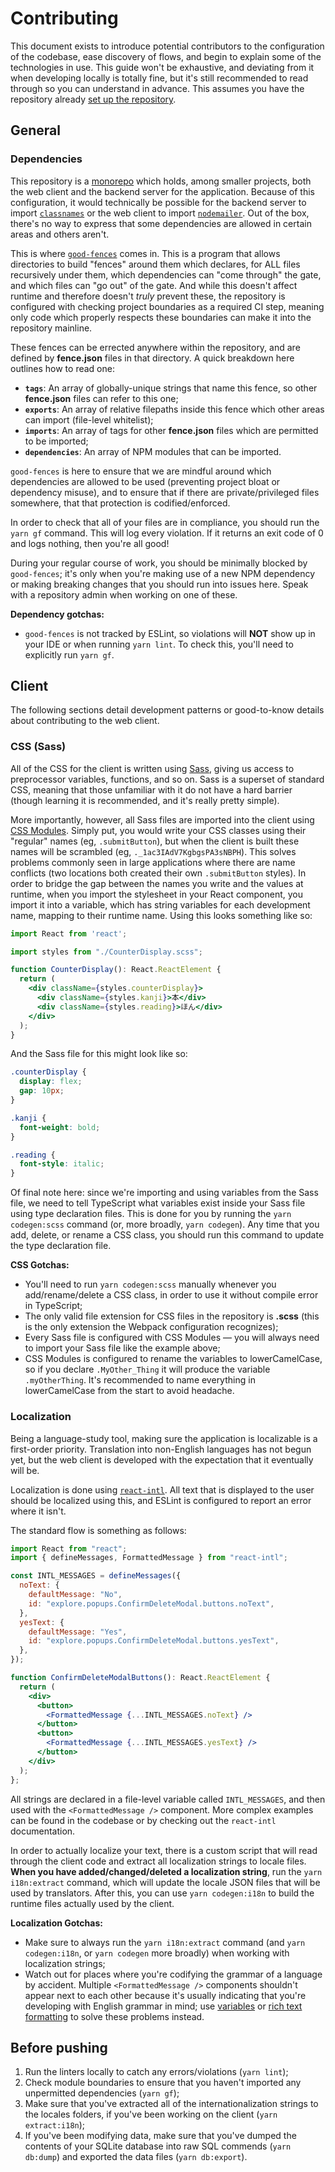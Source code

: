 # Contributing

This document exists to introduce potential contributors to the configuration of the codebase, ease discovery of flows, and begin to explain some of the technologies in use. This guide won't be exhaustive, and deviating from it when developing locally is totally fine, but it's still recommended to read through so you can understand in advance. This assumes you have the repository already [set up the repository](GETTING%20SETUP.md).

## General

### Dependencies

This repository is a [monorepo](https://en.wikipedia.org/wiki/Monorepo) which holds, among smaller projects, both the web client and the backend server for the application. Because of this configuration, it would technically be possible for the backend server to import [`classnames`](https://www.npmjs.com/package/classnames) or the web client to import [`nodemailer`](https://www.npmjs.com/package/nodemailer). Out of the box, there's no way to express that some dependencies are allowed in certain areas and others aren't.

This is where [`good-fences`](https://github.com/smikula/good-fences) comes in. This is a program that allows directories to build "fences" around them which declares, for ALL files recursively under them, which dependencies can "come through" the gate, and which files can "go out" of the gate. And while this doesn't affect runtime and therefore doesn't _truly_ prevent these, the repository is configured with checking project boundaries as a required CI step, meaning only code which properly respects these boundaries can make it into the repository mainline.

These fences can be errected anywhere within the repository, and are defined by **fence.json** files in that directory. A quick breakdown here outlines how to read one:

* **`tags`**: An array of globally-unique strings that name this fence, so other **fence.json** files can refer to this one;
* **`exports`**: An array of relative filepaths inside this fence which other areas can import (file-level whitelist);
* **`imports`**: An array of tags for other **fence.json** files which are permitted to be imported; 
* **`dependencies`**: An array of NPM modules that can be imported.

`good-fences` is here to ensure that we are mindful around which dependencies are allowed to be used (preventing project bloat or dependency misuse), and to ensure that if there are private/privileged files somewhere, that that protection is codified/enforced.

In order to check that all of your files are in compliance, you should run the `yarn gf` command. This will log every violation. If it returns an exit code of 0 and logs nothing, then you're all good!

During your regular course of work, you should be minimally blocked by `good-fences`; it's only when you're making use of a new NPM dependency or making breaking changes that you should run into issues here. Speak with a repository admin when working on one of these.

**Dependency gotchas:**

* `good-fences` is not tracked by ESLint, so violations will **NOT** show up in your IDE or when running `yarn lint`. To check this, you'll need to explicitly run `yarn gf`.

## Client

The following sections detail development patterns or good-to-know details about contributing to the web client.

### CSS (Sass)

All of the CSS for the client is written using [Sass](https://sass-lang.com/), giving us access to preprocessor variables, functions, and so on. Sass is a superset of standard CSS, meaning that those unfamiliar with it do not have a hard barrier (though learning it is recommended, and it's really pretty simple).

More importantly, however, all Sass files are imported into the client using [CSS Modules](https://github.com/css-modules/css-modules). Simply put, you would write your CSS classes using their "regular" names (eg, `.submitButton`),  but when the client is built these names will be scrambled (eg, `._1ac3IAdV7KgbgsPA3sNBPH`). This solves problems commonly seen in large applications where there are name conflicts (two locations both created their own `.submitButton` styles). In order to bridge the gap between the names you write and the values at runtime, when you import the stylesheet in your React component, you import it into a variable, which has string variables for each development name, mapping to their runtime name. Using this looks something like so:

```jsx
import React from 'react';

import styles from "./CounterDisplay.scss";

function CounterDisplay(): React.ReactElement {
  return (
    <div className={styles.counterDisplay}>
      <div className={styles.kanji}>本</div>
      <div className={styles.reading}>ほん</div>
    </div>
  );
}
```

And the Sass file for this might look like so:

```scss
.counterDisplay {
  display: flex;
  gap: 10px;
}

.kanji {
  font-weight: bold;
}

.reading {
  font-style: italic;
}
```

Of final note here: since we're importing and using variables from the Sass file, we need to tell TypeScript what variables exist inside your Sass file using type declaration files. This is done for you by running the `yarn codegen:scss` command (or, more broadly, `yarn codegen`). Any time that you add, delete, or rename a CSS class, you should run this command to update the type declaration file.

**CSS Gotchas:**

* You'll need to run `yarn codegen:scss` manually whenever you add/rename/delete a CSS class, in order to use it without compile error in TypeScript;
* The only valid file extension for CSS files in the repository is **.scss** (this is the only extension the Webpack configuration recognizes);
* Every Sass file is configured with CSS Modules — you will always need to import your Sass file like the example above;
* CSS Modules is configured to rename the variables to lowerCamelCase, so if you declare `.MyOther_Thing` it will produce the variable `.myOtherThing`. It's recommended to name everything in lowerCamelCase from the start to avoid headache.

### Localization

Being a language-study tool, making sure the application is localizable is a first-order priority. Translation into non-English languages has not begun yet, but the web client is developed with the expectation that it eventually will be.

Localization is done using [`react-intl`](https://www.npmjs.com/package/react-intl). All text that is displayed to the user should be localized using this, and ESLint is configured to report an error where it isn't.

The standard flow is something as follows:

```jsx
import React from "react";
import { defineMessages, FormattedMessage } from "react-intl";

const INTL_MESSAGES = defineMessages({
  noText: {
    defaultMessage: "No",
    id: "explore.popups.ConfirmDeleteModal.buttons.noText",
  },
  yesText: {
    defaultMessage: "Yes",
    id: "explore.popups.ConfirmDeleteModal.buttons.yesText",
  },
});

function ConfirmDeleteModalButtons(): React.ReactElement {
  return (
    <div>
      <button>
        <FormattedMessage {...INTL_MESSAGES.noText} />
      </button>
      <button>
        <FormattedMessage {...INTL_MESSAGES.yesText} />
      </button>
    </div>
  );
};
```

All strings are declared in a file-level variable called `INTL_MESSAGES`, and then used with the `<FormattedMessage />` component. More complex examples can be found in the codebase or by checking out the `react-intl` documentation.

In order to actually localize your text, there is a custom script that will read through the client code and extract all localization strings to locale files. **When you have added/changed/deleted a localization string**, run the `yarn i18n:extract` command, which will update the locale JSON files that will be used by translators. After this, you can use `yarn codegen:i18n` to build the runtime files actually used by the client.

**Localization Gotchas:**

* Make sure to always run the `yarn i18n:extract` command (and `yarn codegen:i18n`, or `yarn codegen` more broadly) when working with localization strings;
* Watch out for places where you're codifying the grammar of a language by accident. Multiple `<FormattedMessage />` components shouldn't appear next to each other because it's usually indicating that you're developing with English grammar in mind; use [variables](https://formatjs.io/docs/react-intl/components/#message-syntax) or [rich text formatting](https://formatjs.io/docs/react-intl/components/#rich-text-formatting) to solve these problems instead.

## Before pushing

1. Run the linters locally to catch any errors/violations (`yarn lint`);
2. Check module boundaries to ensure that you haven't imported any unpermitted dependencies (`yarn gf`);
3. Make sure that you've extracted all of the internationalization strings to the locales folders, if you've been working on the client (`yarn extract:i18n`);
4. If you've been modifying data, make sure that you've dumped the contents of your SQLite database into raw SQL commends (`yarn db:dump`) and exported the data files (`yarn db:export`).